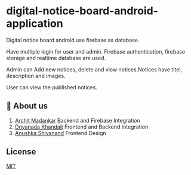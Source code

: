 # digital-notice-board-android-application


Digital notice board android use firebase as database. 

Have multiple login for user and admin. Firebase authentication, firebase storage and realtime database are used.

Admin can Add new notices, delete and view notices.Notices have titel, description and images.

User can view the published notices.

## 🚀 About us
1.  [Archit Madankar](github.com/architmadankar) Backend and Firebase Integration
2.  [Dnyanada Khandait](github.com/saik20012) Frontend and Backend Integration
3.  [Anushka Shivanand](github.com/carfreak30) Frontend Design


## License

[MIT](https://choosealicense.com/licenses/mit/)

